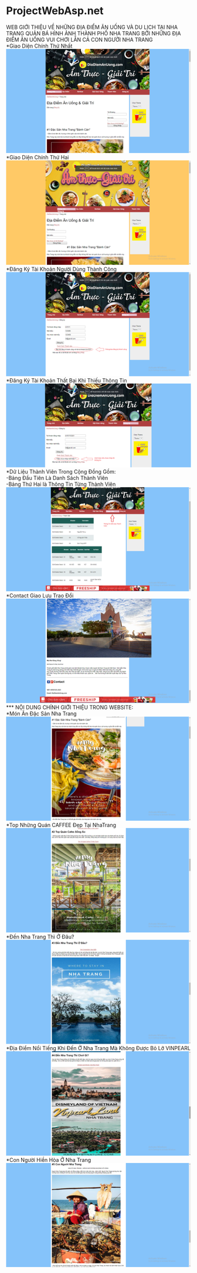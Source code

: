 # ProjectWebAsp.net
WEB GIỚI THIỆU VỀ NHỮNG ĐỊA ĐIỂM ĂN UỐNG VÀ DU LỊCH TẠI NHA TRANG QUẢN BÁ HÌNH ẢNH THÀNH PHỐ NHA TRANG BỞI NHỮNG ĐỊA ĐIỂM ĂN UỐNG VUI CHƠI LẪN CẢ CON NGƯỜI NHA TRANG  </br>
*Giao Diện Chính Thứ Nhất
![IMG](theme1.png)
*Giao Diện Chính Thứ Hai
![IMG](theme2.png)
*Đăng Ký Tài Khoản Người Dùng Thành Công </br>
![IMG](dangkytkthanhcong.png)
*Đăng Ký Tài Khoản Thất Bại Khi Thiếu Thông Tin
![IMG](loineukonhapmk.png)
*Dữ Liệu Thành Viên Trong Cộng Đồng Gồm:</br>-Bảng Đầu Tiên Là Danh Sách Thành Viên</br>
    -Bảng Thứ Hai là Thông Tin Từng Thành Viên
![IMG](csdlthanhvien1.png)
*Contact Giao Lưu Trao Đổi
![IMG](contact.png)
*** NỘI DUNG CHÍNH GIỚI THIỆU TRONG WEBSITE:</br>
*Món Ăn Đặc Sản Nha Trang
![IMG](banhcan.png)
*Top Những Quán CAFFEE Đẹp Tại NhaTrang
![IMG](quancafe.png)
*Đến Nha Trang Thì Ở Đâu?
![IMG](choi.png)
*Địa Điểm Nổi Tiếng Khi Đến Ở Nha Trang Mà Không Được Bỏ Lỡ VINPEARL
![IMG](vinpear.png)
*Con Người Hiền Hòa Ở Nha Trang
![IMG](people.png)




